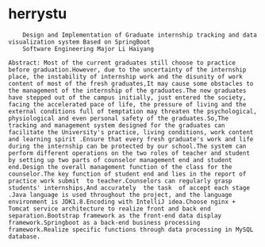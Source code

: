 # herrystu
        Design and Implementation of Graduate internship tracking and data visualization system Based on SpringBoot
        Software Engineering Major Li Haiyang

	Abstract: Most of the current graduates still choose to practice before graduation.However, due to the uncertainty of the internship place, the instability of internship work and the disunity of work content of most of the fresh graduates,It may cause some obstacles to the management of the internship of the graduates.The new graduates have stepped out of the campus initially, just entered the society, facing the accelerated pace of life, the pressure of living and the external conditions full of temptation may threaten the psychological, physiological and even personal safety of the graduates.So,The tracking and management system designed for the graduates can facilitate the University's practice, living conditions, work content and learning spirit .Ensure that every fresh graduate's work and life during the internship can be protected by our school.The system can perform different operations on the two roles of teacher and student by setting up two parts of counselor management end and student end.Design the overall management function of the class for the counselor.The key function of student end and lies in the report of practice work submit  to teacher.Counselors can regularly grasp students' internships,And accurately  the task  of accept each stage .Java language is used throughout the project, and the language environment is JDK1.8.Encoding with IntelliJ idea.Choose nginx + Tomcat service architecture to realize front and back end separation.Bootstrap framework as the front-end data display framework.Springboot as a back-end business processing framework.Realize specific functions through data processing in MySQL database.
